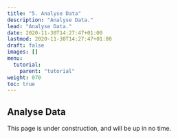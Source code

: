 ```yaml
---
title: "5. Analyse Data"
description: "Analyse Data."
lead: "Analyse Data."
date: 2020-11-30T14:27:47+01:00
lastmod: 2020-11-30T14:27:47+01:00
draft: false
images: []
menu: 
  tutorial:
    parent: "tutorial"
weight: 070
toc: true
---
```


## Analyse Data

This page is under construction, and will be up in no time.

<!-- ```bash
..
├── blog/
│   ├── say-hello-to-doks/
│   │   ├── index.md
│   │   └── say-hello-to-doks.png
│   └── _index.md
└── _index.md
```

See also the Hugo docs: [Page Bundles](https://gohugo.io/content-management/page-bundles/)

## Add a small image

Using `img`, `src`, and `data-src`.

{{< alert icon="💡" text="Valid image formats are: jpg, png, tiff, bmp, and gif." >}}

Add a small image in your page bundle to your page using shortcode `img-simple`.

### Example

```bash
{{</* img-simple src="square.png" alt="Square" class="border-0 rounded-circle" */>}}
```

Will be processed into:

{{< img-simple src="square.png" alt="Square" class="border-0 rounded-circle" >}}

## Add a large image

Using `figure` and `figcaption` with `img`, `src`, and `data-srcset`. With `noscript` fallback.

{{< alert icon="💡" text="Valid image formats are: jpg, png, tiff, and bmp." >}}

Add a large image in your page bundle to your page using shortcode `img`.

### Example

```bash
{{</* img src="rectangle.png" alt="Rectangle" caption="<em>Rectangle</em>" class="border-0" */>}}
```

Will be processed into:

{{< img src="rectangle.png" alt="Rectangle" caption="<em>Rectangle</em>" class="border-0" >}} -->
